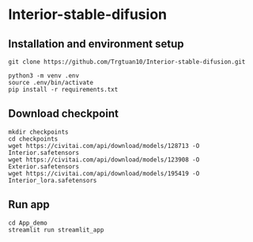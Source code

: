 # Interior-stable-difusion

## Installation and environment setup
```
git clone https://github.com/Trgtuan10/Interior-stable-difusion.git

python3 -m venv .env
source .env/bin/activate
pip install -r requirements.txt
```

## Download checkpoint
```
mkdir checkpoints
cd checkpoints
wget https://civitai.com/api/download/models/128713 -O Interior.safetensors
wget https://civitai.com/api/download/models/123908 -O Exterior.safetensors
wget https://civitai.com/api/download/models/195419 -O Interior_lora.safetensors
```

## Run app
```
cd App_demo
streamlit run streamlit_app
```
